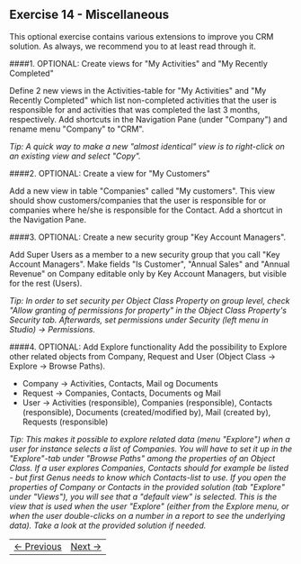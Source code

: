 ## Exercise 14 - Miscellaneous

This optional exercise contains various extensions to improve you CRM solution. As always, we recommend you to at least read through it.

####1. OPTIONAL: Create views for "My Activities" and "My Recently Completed"

Define 2 new views in the Activities-table for "My Activities" and "My Recently Completed" which list non-completed activities that the user is responsible for and activities that was completed the last 3 months, respectively. Add shortcuts in the Navigation Pane (under "Company") and rename menu "Company" to "CRM".

*Tip: A quick way to make a new "almost identical" view is to right-click on an existing view and select "Copy".*

####2. OPTIONAL: Create a view for "My Customers"

Add a new view in table "Companies" called "My customers". This view should show customers/companies that the user is responsible for or companies where he/she is responsible for the Contact. Add a shortcut in the Navigation Pane.

####3. OPTIONAL: Create a new security group "Key Account Managers". 

Add Super Users as a member to a new security group that you call "Key Account Managers". Make fields "Is Customer", "Annual Sales" and "Annual Revenue" on Company editable only by Key Account Managers, but visible for the rest (Users).

*Tip: In order to set security per Object Class Property on group level, check "Allow granting of permissions for property" in the Object Class Property's Security tab. Afterwards, set permissions under Security (left menu in Studio) -> Permissions.*

####4. OPTIONAL: Add Explore functionality 
Add the possibility to Explore other related objects from Company, Request and User (Object Class -> Explore -> Browse Paths).

* Company -> Activities, Contacts, Mail og Documents
* Request -> Companies, Contacts, Documents og Mail
* User -> Activities (responsible), Companies (responsible), Contacts (responsible), Documents (created/modified by), Mail (created by), Requests (responsible)

*Tip: This makes it possible to explore related data (menu "Explore") when a user for instance selects a list of Companies. You will have to set it up in the "Explore"-tab under "Browse Paths" among the properties of an Object Class. If a user explores Companies, Contacts should for example be listed - but first Genus needs to know which Contacts-list to use. If you open the properties of Company or Contacts in the provided solution (tab "Explore" under "Views"), you will see that a "default view" is selected. This is the view that is used when the user "Explore" (either from the Explore menu, or when the user double-clicks on a number in a report to see the underlying data). Take a look at the provided solution if needed.* 


<table>
   <tr><td><a href="exercise-13.md"><- Previous</a></td><td align="right"><a href="exercise-15.md">Next -></a></td></tr>
</table>
